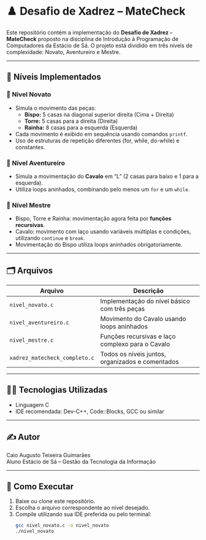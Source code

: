 # ♟️ Desafio de Xadrez – MateCheck

Este repositório contém a implementação do **Desafio de Xadrez - MateCheck** proposto na disciplina de Introdução à Programação de Computadores da Estácio de Sá. O projeto está dividido em três níveis de complexidade: Novato, Aventureiro e Mestre.

---

## 🧩 Níveis Implementados

### 🥉 Nível Novato
- Simula o movimento das peças:
  - **Bispo:** 5 casas na diagonal superior direita (Cima + Direita)
  - **Torre:** 5 casas para a direita (Direita)
  - **Rainha:** 8 casas para a esquerda (Esquerda)
- Cada movimento é exibido em sequência usando comandos `printf`.
- Uso de estruturas de repetição diferentes (for, while, do-while) e constantes.

### 🥈 Nível Aventureiro
- Simula a movimentação do **Cavalo** em “L” (2 casas para baixo e 1 para a esquerda).
- Utiliza loops aninhados, combinando pelo menos um `for` e um `while`.

### 🥇 Nível Mestre
- Bispo, Torre e Rainha: movimentação agora feita por **funções recursivas**.
- Cavalo: movimento com laço usando variáveis múltiplas e condições, utilizando `continue` e `break`.
- Movimentação do Bispo utiliza loops aninhados obrigatoriamente.

---

## 🗂 Arquivos

| Arquivo                         | Descrição                                             |
|----------------------------------|-------------------------------------------------------|
| `nivel_novato.c`                | Implementação do nível básico com três peças          |
| `nivel_aventureiro.c`           | Movimento do Cavalo usando loops aninhados            |
| `nivel_mestre.c`                | Funções recursivas e laço complexo para o Cavalo      |
| `xadrez_matecheck_completo.c`   | Todos os níveis juntos, organizados e comentados      |

---

## 👨‍💻 Tecnologias Utilizadas
- Linguagem C
- IDE recomendada: Dev-C++, Code::Blocks, GCC ou similar

---

## ✍️ Autor
Caio Augusto Teixeira Guimarães  
Aluno Estácio de Sá – Gestão da Tecnologia da Informação

---

## 🚩 Como Executar

1. Baixe ou clone este repositório.
2. Escolha o arquivo correspondente ao nível desejado.
3. Compile utilizando sua IDE preferida ou pelo terminal:
   ```bash
   gcc nivel_novato.c -o nivel_novato
   ./nivel_novato

